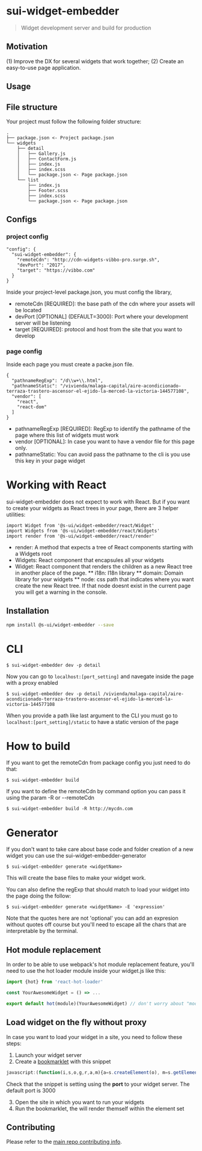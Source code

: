 # sui-widget-embedder
> Widget development server and build for production

## Motivation

(1) Improve the DX for several widgets that work together; (2) Create an easy-to-use page application.

## Usage

## File structure

Your project must follow the following folder structure:

```
.
├── package.json <- Project package.json
└── widgets
    ├── detail
    │   ├── Gallery.js
    │   ├── ContactForm.js
    │   ├── index.js
    │   ├── index.scss
    │   └── package.json <- Page package.json
    └── list
        ├── index.js
        ├── Footer.scss
        ├── index.scss
        └── package.json <- Page package.json
```

## Configs

### project config

```
"config": {
  "sui-widget-embedder": {
    "remoteCdn": "http://cdn-widgets-vibbo-pro.surge.sh",
    "devPort": "2017",
    "target": "https://vibbo.com"
  }
}
```

Inside your project-level package.json, you must config the library,

* remoteCdn [REQUIRED]: the base path of the cdn where your assets will be located
* devPort [OPTIONAL] (DEFAULT=3000): Port where your development server will be listening
* target [REQUIRED]: protocol and host from the site that you want to develop

### page config

Inside each page you must create a packe.json file.

```
{
  "pathnameRegExp": "/d\\w+\\.html",
  "pathnameStatic": "/vivienda/malaga-capital/aire-acondicionado-terraza-trastero-ascensor-el-ejido-la-merced-la-victoria-144577108",
  "vendor": [
    "react",
    "react-dom"
  ]
}
```

* pathnameRegExp [REQUIRED]: RegExp to identify the pathname of the page where this list of widgets must work
* vendor [OPTIONAL]: In case you want to have a vendor file for this page only.
* pathnameStatic: You can avoid pass the pathname to the cli is you use this key in your page widget

# Working with React

sui-widget-embedder does not expect to work with React. But if you want to create your widgets as React trees in your page, there are 3 helper utilities:

```
import Widget from '@s-ui/widget-embedder/react/Widget'
import Widgets from '@s-ui/widget-embedder/react/Widgets'
import render from '@s-ui/widget-embedder/react/render'
```
* render: A method that expects a tree of React components starting with a Widgets root
* Widgets: React component that encapsules all your widgets
* Widget: React component that renders the children as a new React tree in another place of the page.
** i18n: I18n library
** domain: Domain library for your widgets
** node: css path that indicates where you want create the new React tree. If that node doesnt exist in the current page you will get a warning in the console.

## Installation

```sh
npm install @s-ui/widget-embedder --save
```

# CLI

```
$ sui-widget-embedder dev -p detail
```

Now you can go to `localhost:[port_setting]` and navegate inside the page with a proxy enabled

```
$ sui-widget-embedder dev -p detail /vivienda/malaga-capital/aire-acondicionado-terraza-trastero-ascensor-el-ejido-la-merced-la-victoria-144577108
```
When you provide a path like last argument to the CLI you must go to `localhost:[port_setting]/static` to have a static version of the page

# How to build

If you want to get the remoteCdn from package config you just need to do that:

```
$ sui-widget-embedder build
```

If you want to define the remoteCdn by command option you can pass it using the param -R or --remoteCdn

```
$ sui-widget-embedder build -R http://mycdn.com
```

# Generator

If you don't want to take care about base code and folder creation of a new widget you can use the sui-widget-embedder-generator

```
$ sui-widget-embedder generate <widgetName>
```

This will create the base files to make your widget work.

You can also define the regExp that should match to load your widget into the page doing the follow:

```
$ sui-widget-embedder generate <widgetName> -E 'expression'
```

Note that the quotes here are not 'optional' you can add an expresion without quotes off course but you'll need to escape all the chars that are interpretable by the terminal.

## Hot module replacement

In order to be able to use webpack's hot module replacement feature, you'll need to use the hot loader module inside your widget.js like this:

```js
import {hot} from 'react-hot-loader'

const YourAwesomeWidget = () => ...

export default hot(module)(YourAwesomeWidget) // don't worry about "module", it will work thanks to webpack
```

## Load widget on the fly without proxy

In case you want to load your widget in a site, you need to follow these steps:

1. Launch your widget server
2. Create a [bookmarklet](https://en.wikipedia.org/wiki/Bookmarklet) with this snippet

```js
javascript:(function(i,s,o,g,r,a,m){a=s.createElement(o), m=s.getElementsByTagName(o)[0];a.async=1;a.src=g;m.parentNode.insertBefore(a,m) })(window,document,'script','http://localhost:3000/bundle.js','ga');
```

Check that the snippet is setting using the **port** to your widget server. The default port is 3000

3. Open the site in which you want to run your widgets
4. Run the bookmarklet, the will render themself within the element set

## Contributing

Please refer to the [main repo contributing info](https://github.com/SUI-Components/sui/blob/master/CONTRIBUTING.md).
